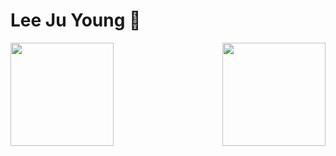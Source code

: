 # Lee Ju Young 🧑
 
<img align='left' src="http://mazassumnida.wtf/api/v2/generate_badge?boj=lklll321" height="165">

<img align='right' src="https://github-readme-stats.vercel.app/api?username=jy-lee0626&show_icons=true&theme=gruvbox" height="165">



